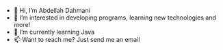 - 👋 Hi, I’m Abdellah Dahmani
- 👀 I’m interested in developing programs, learning new technologies and more!
- 🌱 I’m currently learning Java
- 📫 Want to reach me? Just send me an email 

<!---
AbdellahDa/AbdellahDa is a ✨ special ✨ repository because its `README.md` (this file) appears on your GitHub profile.
You can click the Preview link to take a look at your changes.
--->
